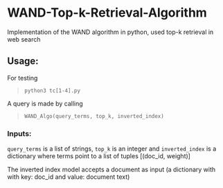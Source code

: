 # WAND-Top-k-Retrieval-Algorithm
Implementation of the WAND algorithm in python, used top-k retrieval in web search
## Usage: 
For testing

> `python3 tc[1-4].py`

A query is made by calling

> `WAND_Algo(query_terms, top_k, inverted_index)`
### Inputs:
`query_terms` is a list of strings, `top_k` is an integer and `inverted_index` is a dictionary where terms point to a list of tuples [(doc_id, weight)]

The inverted index model accepts a document as input (a dictionary with with key: doc_id and value: document text)


